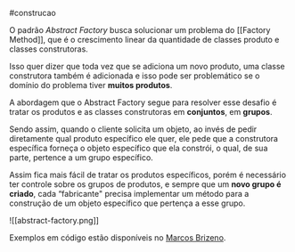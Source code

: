 #construcao 

O padrão *Abstract Factory* busca solucionar um problema do [[Factory Method]], que é o crescimento linear da quantidade de classes produto e classes construtoras. 

Isso quer dizer que toda vez que se adiciona um novo produto, uma classe construtora também é adicionada e isso pode ser problemático se o domínio do problema tiver **muitos produtos**. 

A abordagem que o Abstract Factory segue para resolver esse desafio é tratar os produtos e as classes construtoras em **conjuntos**, em **grupos**. 

Sendo assim, quando o cliente solicita um objeto, ao invés de pedir diretamente qual produto específico ele quer, ele pede que a construtora específica forneça o objeto específico que ela constrói, o qual, de sua parte, pertence a um grupo específico. 

Assim fica mais fácil de tratar os produtos específicos, porém é necessário ter controle sobre os grupos de produtos, e sempre que um **novo grupo é criado**, cada “fabricante" precisa implementar um método para a construção de um objeto específico que pertença a esse grupo.

![[abstract-factory.png]]

Exemplos em código estão disponíveis no [Marcos Brizeno](https://brizeno.wordpress.com/2011/09/18/mao-na-massa-abstract-factory/).